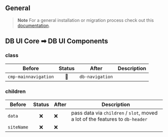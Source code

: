 ## General

> **Note**
> For a general installation or migration process check out this [documentation](https://www.npmjs.com/package/@db-ui/components).

## DB UI Core ➡ DB UI Components

### class

| Before               | Status | After           | Description |
| -------------------- | :----: | --------------- | ----------- |
| `cmp-mainnavigation` |   🔁   | `db-navigation` |             |

### children

| Before     | Status | After | Description                                                                   |
| ---------- | :----: | ----- | ----------------------------------------------------------------------------- |
| `data`     |   ❌   | ❌    | pass data via `children` / `slot`, moved a lot of the features to `db-header` |
| `siteName` |   ❌   | ❌    |                                                                               |
